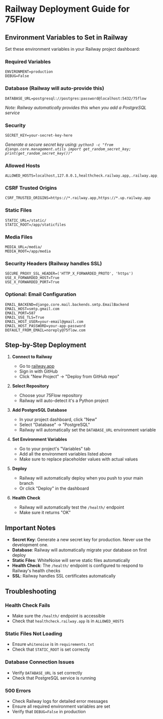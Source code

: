 # Railway Deployment Guide for 75Flow

## Environment Variables to Set in Railway

Set these environment variables in your Railway project dashboard:

### Required Variables

```
ENVIRONMENT=production
DEBUG=False
```

### Database (Railway will auto-provide this)
```
DATABASE_URL=postgresql://postgres:password@localhost:5432/75flow
```
*Note: Railway automatically provides this when you add a PostgreSQL service*

### Security
```
SECRET_KEY=your-secret-key-here
```
*Generate a secure secret key using: `python3 -c "from django.core.management.utils import get_random_secret_key; print(get_random_secret_key())"`*

### Allowed Hosts
```
ALLOWED_HOSTS=localhost,127.0.0.1,healthcheck.railway.app,.railway.app,.up.railway.app,*.railway.app
```

### CSRF Trusted Origins
```
CSRF_TRUSTED_ORIGINS=https://*.railway.app,https://*.up.railway.app
```

### Static Files
```
STATIC_URL=/static/
STATIC_ROOT=/app/staticfiles
```

### Media Files
```
MEDIA_URL=/media/
MEDIA_ROOT=/app/media
```

### Security Headers (Railway handles SSL)
```
SECURE_PROXY_SSL_HEADER=('HTTP_X_FORWARDED_PROTO', 'https')
USE_X_FORWARDED_HOST=True
USE_X_FORWARDED_PORT=True
```

### Optional: Email Configuration
```
EMAIL_BACKEND=django.core.mail.backends.smtp.EmailBackend
EMAIL_HOST=smtp.gmail.com
EMAIL_PORT=587
EMAIL_USE_TLS=True
EMAIL_HOST_USER=your-email@gmail.com
EMAIL_HOST_PASSWORD=your-app-password
DEFAULT_FROM_EMAIL=noreply@75flow.com
```

## Step-by-Step Deployment

1. **Connect to Railway**
   - Go to [railway.app](https://railway.app)
   - Sign in with GitHub
   - Click "New Project" → "Deploy from GitHub repo"

2. **Select Repository**
   - Choose your 75Flow repository
   - Railway will auto-detect it's a Python project

3. **Add PostgreSQL Database**
   - In your project dashboard, click "New"
   - Select "Database" → "PostgreSQL"
   - Railway will automatically set the `DATABASE_URL` environment variable

4. **Set Environment Variables**
   - Go to your project's "Variables" tab
   - Add all the environment variables listed above
   - Make sure to replace placeholder values with actual values

5. **Deploy**
   - Railway will automatically deploy when you push to your main branch
   - Or click "Deploy" in the dashboard

6. **Health Check**
   - Railway will automatically test the `/health/` endpoint
   - Make sure it returns "OK"

## Important Notes

- **Secret Key**: Generate a new secret key for production. Never use the development one.
- **Database**: Railway will automatically migrate your database on first deploy
- **Static Files**: WhiteNoise will serve static files automatically
- **Health Check**: The `/health/` endpoint is configured to respond to Railway's health checks
- **SSL**: Railway handles SSL certificates automatically

## Troubleshooting

### Health Check Fails
- Make sure the `/health/` endpoint is accessible
- Check that `healthcheck.railway.app` is in `ALLOWED_HOSTS`

### Static Files Not Loading
- Ensure `whitenoise` is in `requirements.txt`
- Check that `STATIC_ROOT` is set correctly

### Database Connection Issues
- Verify `DATABASE_URL` is set correctly
- Check that PostgreSQL service is running

### 500 Errors
- Check Railway logs for detailed error messages
- Ensure all required environment variables are set
- Verify that `DEBUG=False` in production 